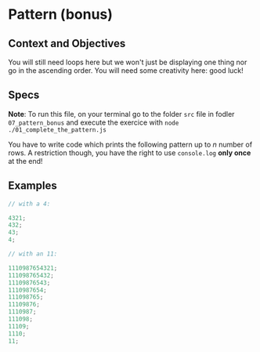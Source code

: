 # Pattern (bonus)

## Context and Objectives

You will still need loops here but we won't just be displaying one thing nor go in the ascending order.
You will need some creativity here: good luck!

## Specs

**Note**: To run this file, on your terminal go to the folder `src` file in fodler `07_pattern_bonus` and execute the exercice with `node ./01_complete_the_pattern.js`

You have to write code which prints the following pattern up to _n_ number of rows.
A restriction though, you have the right to use `console.log` **only once** at the end!

## Examples

```javascript
// with a 4:

4321;
432;
43;
4;

// with an 11:

1110987654321;
111098765432;
11109876543;
1110987654;
111098765;
11109876;
1110987;
111098;
11109;
1110;
11;
```
